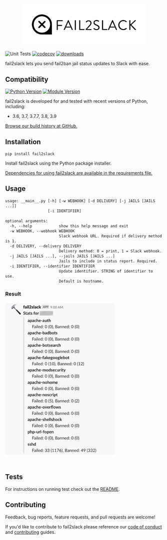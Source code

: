 <p align="center"><img src="https://raw.githubusercontent.com/asdfdotdev/fail2slack/development/.github/images/logo.png" width="400"></p>

![Unit Tests](https://github.com/asdfdotdev/fail2slack/workflows/Unit%20Tests/badge.svg) [![codecov](https://codecov.io/gh/asdfdotdev/fail2slack/branch/development/graph/badge.svg)](https://codecov.io/gh/asdfdotdev/fail2slack)  [![downloads](https://img.shields.io/pypi/dm/fail2slack)](https://pypi.org/project/fail2slack)

fail2slack lets you send fail2ban jail status updates to Slack with ease.

## Compatibility

[![Python Version](https://img.shields.io/pypi/pyversions/fail2slack)](https://pypi.org/project/fail2slack) [![Module Version](https://img.shields.io/pypi/v/fail2slack)](https://pypi.org/project/fail2slack)

fail2slack is developed for and tested with recent versions of Python, including:

- 3.6, 3.7, 3.7.7, 3.8, 3.9

[Browse our build history at GitHub.](https://github.com/asdfdotdev/fail2slack/actions)

## Installation

```
pip install fail2slack
```

Install fail2slack using the Python package installer.

[Dependencies for using fail2slack are available in the requirements file.](https://github.com/asdfdotdev/fail2slack/blob/main/requirements.txt)

## Usage

```
usage: __main__.py [-h] [-w WEBHOOK] [-d DELIVERY] [-j JAILS [JAILS ...]]
                   [-i IDENTIFIER]

optional arguments:
  -h, --help            show this help message and exit
  -w WEBHOOK, --webhook WEBHOOK
                        Slack webhook URL. Required if delivery method is 1.
  -d DELIVERY, --delivery DELIVERY
                        Delivery method: 0 = print, 1 = Slack webhook.
  -j JAILS [JAILS ...], --jails JAILS [JAILS ...]
                        Jails to include in status report. Required.
  -i IDENTIFIER, --identifier IDENTIFIER
                        Update identifier. STRING of identifier to use.
                        Default is hostname.
```

### Result

<p style="padding-bottom:20px"><img src="https://raw.githubusercontent.com/asdfdotdev/fail2slack/development/.github/images/screenshot.png" width="350"></p>

## Tests

For instructions on running test check out the [README](https://github.com/asdfdotdev/fail2slack/tree/main/test/#readme).

## Contributing

Feedback, bug reports, feature requests, and pull requests are welcome!

If you'd like to contribute to fail2slack please reference our [code of conduct](https://github.com/asdfdotdev/fail2slack/blob/main/.github/code_of_conduct.md) and [contributing](https://github.com/asdfdotdev/fail2slack/blob/main/.github/contributing.md) guides.
